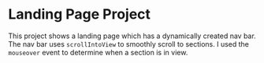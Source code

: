 # Landing Page Project

This project shows a landing page which has a dynamically created nav bar. The nav bar uses `scrollIntoView` to smoothly 
scroll to sections. I used the `mouseover` event to determine when a section is in view.